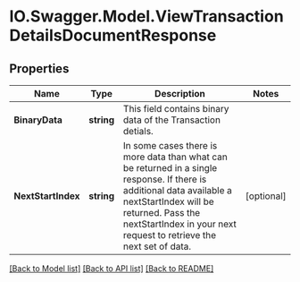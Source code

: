 # IO.Swagger.Model.ViewTransactionDetailsDocumentResponse
## Properties

Name | Type | Description | Notes
------------ | ------------- | ------------- | -------------
**BinaryData** | **string** | This field contains binary data of the Transaction detials. | 
**NextStartIndex** | **string** | In some cases there is more data than what can be returned in a single response. If there is additional data available a nextStartIndex will be returned. Pass the nextStartIndex in your next request to retrieve the next set of data. | [optional] 

[[Back to Model list]](../README.md#documentation-for-models) [[Back to API list]](../README.md#documentation-for-api-endpoints) [[Back to README]](../README.md)

